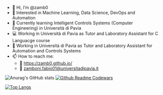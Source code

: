 - 👋 Hi, I’m @zamb0
- 👀 Interested in Machine Learning, Data Science, DevOps and Automation
- 🌱 Currently learning Intelligent Controls Systems (Computer Engineering) in Università di Pavia
- 💻 Working in Università di Pavia as Tutor and Laboratory Assistant for C Languacge course
- 🦾 Working in Università di Pavia as Tutor and Laboratory Assistant for Automation and Controls Systems
- 📫 How to reach me:
  - 🚀 https://zamb0.github.io/
  - 📨 zamboni.fabio01@universitadipavia.it
  
![Anurag's GitHub stats](https://github-readme-stats.vercel.app/api?username=zamb0&show_icons=true&theme=default)
[![Github Readme Codewars](https://codewars-stats-ignacio-cuadra.vercel.app/?username=zamb0)](https://github.com/ignacio-cuadra/github-readme-codewars)

[![Top Langs](https://github-readme-stats.vercel.app/api/top-langs/?username=zamb0&layout=donut&hide=css)](https://github.com/anuraghazra/github-readme-stats)
<!---
zamb0/zamb0 is a ✨ special ✨ repository because its `README.md` (this file) appears on your GitHub profile.
You can click the Preview link to take a look at your changes.
--->
